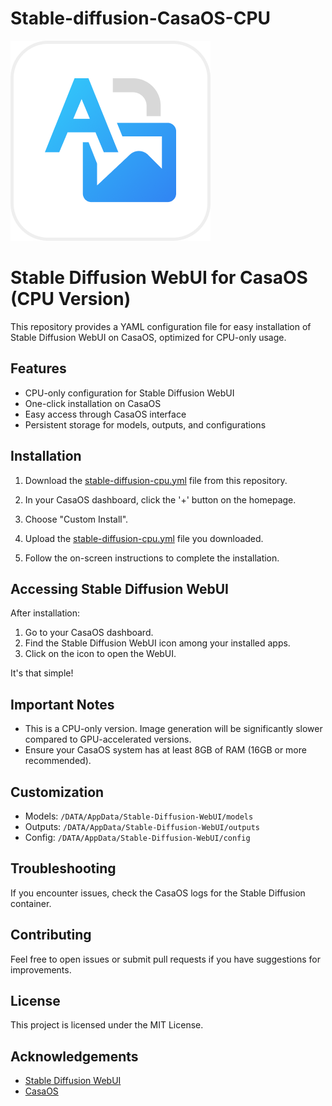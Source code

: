 # Stable-diffusion-CasaOS-CPU

![Image Description](icon.png)

# Stable Diffusion WebUI for CasaOS (CPU Version)

This repository provides a YAML configuration file for easy installation of Stable Diffusion WebUI on CasaOS, optimized for CPU-only usage.

## Features

- CPU-only configuration for Stable Diffusion WebUI
- One-click installation on CasaOS
- Easy access through CasaOS interface
- Persistent storage for models, outputs, and configurations

## Installation

1. Download the [stable-diffusion-cpu.yml](https://github.com/ai-joe-git/Stable-diffusion-CasaOS-CPU/blob/main/stable-diffusion-cpu.yml) file from this repository.

2. In your CasaOS dashboard, click the '+' button on the homepage.

3. Choose "Custom Install".

4. Upload the [stable-diffusion-cpu.yml](https://github.com/ai-joe-git/Stable-diffusion-CasaOS-CPU/blob/main/stable-diffusion-cpu.yml) file you downloaded.

5. Follow the on-screen instructions to complete the installation.

## Accessing Stable Diffusion WebUI

After installation:

1. Go to your CasaOS dashboard.
2. Find the Stable Diffusion WebUI icon among your installed apps.
3. Click on the icon to open the WebUI.

It's that simple!

## Important Notes

- This is a CPU-only version. Image generation will be significantly slower compared to GPU-accelerated versions.
- Ensure your CasaOS system has at least 8GB of RAM (16GB or more recommended).

## Customization

- Models: `/DATA/AppData/Stable-Diffusion-WebUI/models`
- Outputs: `/DATA/AppData/Stable-Diffusion-WebUI/outputs`
- Config: `/DATA/AppData/Stable-Diffusion-WebUI/config`

## Troubleshooting

If you encounter issues, check the CasaOS logs for the Stable Diffusion container.

## Contributing

Feel free to open issues or submit pull requests if you have suggestions for improvements.

## License

This project is licensed under the MIT License.

## Acknowledgements

- [Stable Diffusion WebUI](https://github.com/AUTOMATIC1111/stable-diffusion-webui)
- [CasaOS](https://casaos.io)
